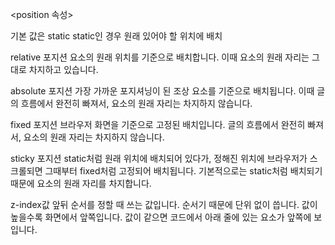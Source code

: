 <position 속성>

기본 값은 static
static인 경우 원래 있어야 할 위치에 배치

relative 포지션
요소의 원래 위치를 기준으로 배치합니다.
이때 요소의 원래 자리는 그대로 차지하고 있습니다.

absolute 포지션
가장 가까운 포지셔닝이 된 조상 요소를 기준으로 배치됩니다.
이때 글의 흐름에서 완전히 빠져서, 요소의 원래 자리는 차지하지 않습니다.

fixed 포지션
브라우저 화면을 기준으로 고정된 배치입니다.
글의 흐름에서 완전히 빠져서, 요소의 원래 자리는 차지하지 않습니다.

sticky 포지션
static처럼 원래 위치에 배치되어 있다가, 정해진 위치에 브라우저가 스크롤되면 그때부터 fixed처럼 고정되어 배치됩니다.
기본적으로는 static처럼 배치되기 때문에 요소의 원래 자리를 차지합니다.

z-index값
앞뒤 순서를 정할 때 쓰는 값입니다.
순서기 때문에 단위 없이 씁니다.
값이 높을수록 화면에서 앞쪽입니다.
값이 같으면 코드에서 아래 줄에 있는 요소가 앞쪽에 보입니다.
